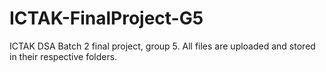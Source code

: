 # ICTAK-FinalProject-G5
ICTAK DSA Batch 2 final project, group 5.
All files are uploaded and stored in their respective folders.
